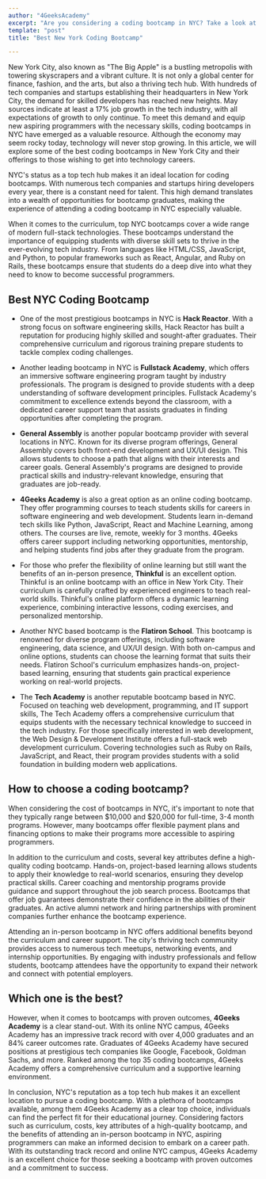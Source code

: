 ```yaml
---
author: "4GeeksAcademy"
excerpt: "Are you considering a coding bootcamp in NYC? Take a look at the best options you have available to choose to start your coding career!"
template: "post"
title: "Best New York Coding Bootcamp"

---
```


New York City, also known as "The Big Apple" is a bustling metropolis with towering skyscrapers and a vibrant culture. It is not only a global center for finance, fashion, and the arts, but also a thriving tech hub. With hundreds of tech companies and startups establishing their headquarters in New York City, the demand for skilled developers has reached new heights. May sources indicate at least a 17% job growth in the tech industry, with all expectations of growth to only continue. To meet this demand and equip new aspiring programmers with the necessary skills, coding bootcamps in NYC have emerged as a valuable resource. Although the economy may seem rocky today, technology will never stop growing. In this article, we will explore some of the best coding bootcamps in New York City and their offerings to those wishing to get into technology careers.

NYC's status as a top tech hub makes it an ideal location for coding bootcamps. With numerous tech companies and startups hiring developers every year, there is a constant need for talent. This high demand translates into a wealth of opportunities for bootcamp graduates, making the experience of attending a coding bootcamp in NYC especially valuable.

When it comes to the curriculum, top NYC bootcamps cover a wide range of modern full-stack technologies. These bootcamps understand the importance of equipping students with diverse skill sets to thrive in the ever-evolving tech industry. From languages like HTML/CSS, JavaScript, and Python, to popular frameworks such as React, Angular, and Ruby on Rails, these bootcamps ensure that students do a deep dive into what they need to know to become successful programmers.

## Best NYC Coding Bootcamp

* One of the most prestigious bootcamps in NYC is **Hack Reactor**. With a strong focus on software engineering skills, Hack Reactor has built a reputation for producing highly skilled and sought-after graduates. Their comprehensive curriculum and rigorous training prepare students to tackle complex coding challenges.

* Another leading bootcamp in NYC is **Fullstack Academy**, which offers an immersive software engineering program taught by industry professionals. The program is designed to provide students with a deep understanding of software development principles. Fullstack Academy's commitment to excellence extends beyond the classroom, with a dedicated career support team that assists graduates in finding opportunities after completing the program.

* **General Assembly** is another popular bootcamp provider with several locations in NYC. Known for its diverse program offerings, General Assembly covers both front-end development and UX/UI design. This allows students to choose a path that aligns with their interests and career goals. General Assembly's programs are designed to provide practical skills and industry-relevant knowledge, ensuring that graduates are job-ready.

* **4Geeks Academy** is also a great option as an online coding bootcamp. They offer programming courses to teach students skills for careers in software engineering and web development. Students learn in-demand tech skills like Python, JavaScript, React and Machine Learning, among others. The courses are live, remote, weekly for 3 months. 4Geeks offers career support including networking opportunities, mentorship, and helping students find jobs after they graduate from the program.

* For those who prefer the flexibility of online learning but still want the benefits of an in-person presence, **Thinkful** is an excellent option. Thinkful is an online bootcamp with an office in New York City. Their curriculum is carefully crafted by experienced engineers to teach real-world skills. Thinkful's online platform offers a dynamic learning experience, combining interactive lessons, coding exercises, and personalized mentorship.

* Another NYC based bootcamp is the **Flatiron School**. This bootcamp is renowned for diverse program offerings, including software engineering, data science, and UX/UI design. With both on-campus and online options, students can choose the learning format that suits their needs. Flatiron School's curriculum emphasizes hands-on, project-based learning, ensuring that students gain practical experience working on real-world projects.

* The **Tech Academy** is another reputable bootcamp based in NYC. Focused on teaching web development, programming, and IT support skills, The Tech Academy offers a comprehensive curriculum that equips students with the necessary technical knowledge to succeed in the tech industry. For those specifically interested in web development, the Web Design & Development Institute offers a full-stack web development curriculum. Covering technologies such as Ruby on Rails, JavaScript, and React, their program provides students with a solid foundation in building modern web applications. 

## How to choose a coding bootcamp?

When considering the cost of bootcamps in NYC, it's important to note that they typically range between $10,000 and $20,000 for full-time, 3-4 month programs. However, many bootcamps offer flexible payment plans and financing options to make their programs more accessible to aspiring programmers.

In addition to the curriculum and costs, several key attributes define a high-quality coding bootcamp. Hands-on, project-based learning allows students to apply their knowledge to real-world scenarios, ensuring they develop practical skills. Career coaching and mentorship programs provide guidance and support throughout the job search process. Bootcamps that offer job guarantees demonstrate their confidence in the abilities of their graduates. An active alumni network and hiring partnerships with prominent companies further enhance the bootcamp experience.

Attending an in-person bootcamp in NYC offers additional benefits beyond the curriculum and career support. The city's thriving tech community provides access to numerous tech meetups, networking events, and internship opportunities. By engaging with industry professionals and fellow students, bootcamp attendees have the opportunity to expand their network and connect with potential employers.

## Which one is the best?

However, when it comes to bootcamps with proven outcomes, **4Geeks Academy** is a clear stand-out. With its online NYC campus, 4Geeks Academy has an impressive track record with over 4,000 graduates and an 84% career outcomes rate. Graduates of 4Geeks Academy have secured positions at prestigious tech companies like Google, Facebook, Goldman Sachs, and more. Ranked among the top 35 coding bootcamps, 4Geeks Academy offers a comprehensive curriculum and a supportive learning environment.

In conclusion, NYC's reputation as a top tech hub makes it an excellent location to pursue a coding bootcamp. With a plethora of bootcamps available, among them 4Geeks Academy as a clear top choice, individuals can find the perfect fit for their educational journey. Considering factors such as curriculum, costs, key attributes of a high-quality bootcamp, and the benefits of attending an in-person bootcamp in NYC, aspiring programmers can make an informed decision to embark on a career path. With its outstanding track record and online NYC campus, 4Geeks Academy is an excellent choice for those seeking a bootcamp with proven outcomes and a commitment to success.

